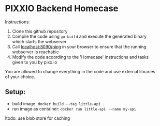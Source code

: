 # PIXXIO Backend Homecase

Instructions:

1. Clone this github repository
2. Compile the code using `go build` and execute the generated binary which starts the webserver
3. Call [localhost:8090/ping](http://localhost:8090/ping) in your browser to ensure that the running webserver is reachable
4. Modify the code according to the 'Homecase' instructions and tasks given to you by pixx.io

You are allowed to change everything in the code and use external libraries of your choice.



## Setup:
* build image: `docker build --tag little-api .`
* run image as container: `docker run little-api --name my-api`

!todo: use blob store for caching
